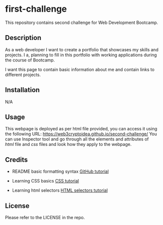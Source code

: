 # first-challenge

This repository contains second challenge for Web Development Bootcamp.

## Description

As a web developer I want to create a portfolio that showcases my skills and projects. I a, planning to fill in this portfolio with working applications during the course of Bootcamp.

I want this page to contain basic information about me and contain links to different projects.  

## Installation
N/A

## Usage 
This webpage is deployed as per html file provided, you can access it using the following URL: https://web3cryptoidea.github.io/second-challenge/
You can use Inspector tool and go through all the elements and attributes of *html* file and *css* files and look how they apply to the webpage.
 
## Credits

- README basic formatting syntax [GitHub tutorial](https://docs.github.com/en/get-started/writing-on-github/getting-started-with-writing-and-formatting-on-github/basic-writing-and-formatting-syntax)

- Learning CSS basics [CSS tutorial](https://developer.mozilla.org/en-US/docs/Learn/Getting_started_with_the_web/CSS_basics) 

- Learning html selectors [HTML selectors tutorial](https://developer.mozilla.org/en-US/docs/Web/CSS/Attribute_selectors)

## License
Please refer to the LICENSE in the repo.
